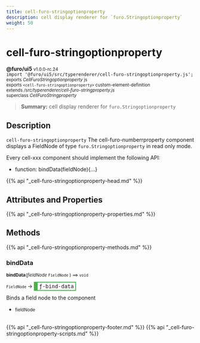 ```yaml
---
title: cell-furo-stringoptionproperty
description: cell display renderer for `furo.Stringoptionproperty`
weight: 50
---
```


# cell-furo-stringoptionproperty
**@furo/ui5** <small>v1.0.0-rc.24</small>
<br>`import '@furo/ui5/src/typerenderer/cell-furo-stringoptionproperty.js';`<small>
<br>exports *CellFuroStringoptionproperty* js
<br>exports `<cell-furo-stringoptionproperty>` custom-element-definition
<br>extends */src/typerenderer/cell-furo-stringproperty.js*
<br>superclass *CellFuroStringproperty*</small>

> **Summary:** cell display renderer for `furo.Stringoptionproperty`

## Description

`cell-furo-stringoptionproperty`
The cell-furo-numberrproperty component displays a FieldNode of type `furo.Stringoptionproperty` in read only mode.

Every cell-xxx component should implement the following API:
- function: bindData(fieldNode){...}

{{% api "_cell-furo-stringoptionproperty-head.md" %}}

## Attributes and Properties
{{% api "_cell-furo-stringoptionproperty-properties.md" %}}




## Methods
{{% api "_cell-furo-stringoptionproperty-methods.md" %}}


### **bindData**
<small>**bindData**(*fieldNode* `FieldNode` ) ⟹ `void`</small>

<small>`FieldNode` </small> →
<span  style="border-width:2px 2px 2px 10px; border-style: solid;border-color:  rgb(76, 175, 80);font-family:monospace; padding:2px 4px;">ƒ-bind-data</span>

Binds a field node to the component

- <small>fieldNode </small>
<br><br>




{{% api "_cell-furo-stringoptionproperty-footer.md" %}}
{{% api "_cell-furo-stringoptionproperty-scripts.md" %}}
